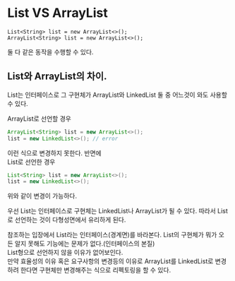 # List VS ArrayList

```
List<String> list = new ArrayList<>();
ArrayList<String> list = new ArrayList<>();
``` 
둘 다 같은 동작을 수행할 수 있다.

## List와 ArrayList의 차이.

List는 인터페이스로 그 구현체가 ArrayList와 LinkedList 둘 중 어느것이 와도 사용할 수 있다.

ArrayList로 선언할 경우

```java
ArrayList<String> list = new ArrayList<>();
list = new LinkedList<>(); // error
```
이런 식으로 변경하지 못한다. 반면에<br>
List로 선언한 경우
```java
List<String> list = new ArrayList<>();
list = new LinkedList<>();
```
위와 같이 변경이 가능하다.

우선 List는 인터페이스로 구현체는 LinkedList나 ArrayList가 될 수 있다.
따라서 List로 선언하는 것이 다형성면에서 유리하게 된다.

참조하는 입장에서 List라는 인터페이스(경계면)를 바라본다. List의 구현체가 뭐가 오든 알지 못해도 기능에는 문제가 없다.(인터페이스의 본질)<br>
List형으로 선언하지 않을 이유가 없어보인다.<br>
만약 효율성의 이유 혹은 요구사항의 변경등의 이유로 ArrayList를 LinkedList로 변경하려 한다면 
구현체만 변경해주는 식으로 리펙토링을 할 수 있다.
